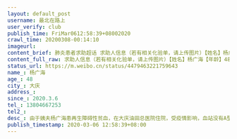 ```yaml
---
layout: default_post
username: 最北在路上
user_verify: club
publish_time: FriMar0612:58:39+08002020
crawl_time: 20200308-00:14:10
imageurl: 
content_brief: 肺炎患者求助超话 求助人信息（若有相关化验单，请上传图片）【姓名】杨广海【年龄】48【所在城市】大庆【所在小区、社区】【患病时间】2020.3.6【联系方式】●●●【其他紧急联系人】【病情描述】由于姨夫杨广海患再生障碍性贫血，在大庆油田总医院住院，受疫情影响，血站没有A型血 ...全文
content_full_raw: 求助人信息（若有相关化验单，请上传图片）【姓名】杨广海【年龄】48【所在城市】大庆【所在小区、社区】【患病时间】2020.3.6【联系方式】●●●【其他紧急联系人】【病情描述】由于姨夫杨广海患再生障碍性贫血，在大庆油田总医院住院，受疫情影响，血站没有A型血，急需A型血救命，希望大庆本地A型血的朋友提供帮助，救他一命，不胜感激！
status_url: https://m.weibo.cn/status/4479463221759643
name_: 杨广海
age_: 48
city_: 大庆
address_: 
since_: 2020.3.6
tel_: 13804667253
tel2_: 
desc_: 由于姨夫杨广海患再生障碍性贫血，在大庆油田总医院住院，受疫情影响，血站没有A型血，急需A型血救命，希望大庆本地A型血的朋友提供帮助，救他一命，不胜感激！
publish_timestamp: 2020-03-06 12:58:39+08:00
---
```

